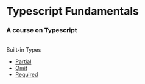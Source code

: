 # Typescript Fundamentals

### A course on Typescript
<br/>
Built-in Types

<br/>

 - [Partial](src/built-in-types/Partial.type.ts)
 - [Omit](src/built-in-types/Omit.type.ts)
 - [Required](src/built-in-types/Required.type.ts)
